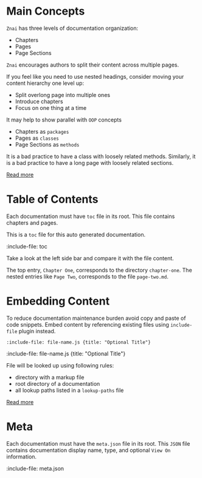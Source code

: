 # Main Concepts

`Znai` has three levels of documentation organization:
* Chapters
* Pages
* Page Sections

`Znai` encourages authors to split their content across multiple pages. 

If you feel like you need to use nested headings, consider moving your content hierarchy one level up:
* Split overlong page into multiple ones
* Introduce chapters
* Focus on one thing at a time

It may help to show parallel with `OOP` concepts 
* Chapters as `packages`
* Pages as `classes`
* Page Sections as `methods`

It is a bad practice to have a class with loosely related methods. 
Similarly, it is a bad practice to have a long page with loosely related sections.

[Read more](https://testingisdocumenting.org/znai/flow/structure)

# Table of Contents

Each documentation must have `toc` file in its root. 
This file contains chapters and pages.

This is a `toc` file for this auto generated documentation.

:include-file: toc

Take a look at the left side bar and compare it with the file content.

The top entry, `Chapter One`, corresponds to the directory `chapter-one`. 
The nested entries like `Page Two`, corresponds to the file `page-two.md`.

# Embedding Content

To reduce documentation maintenance burden avoid copy and paste of code snippets.
Embed content by referencing existing files using `include-file` plugin instead.  

    :include-file: file-name.js {title: "Optional Title"}
    
:include-file: file-name.js {title: "Optional Title"}

File will be looked up using following rules:
* directory with a markup file
* root directory of a documentation
* all lookup paths listed in a `lookup-paths` file

[Read more](https://testingisdocumenting.org/znai/snippets/external-code-snippets)

# Meta

Each documentation must have the `meta.json` file in its root.
This `JSON` file contains documentation display name, type, and optional `View On` information.

:include-file: meta.json
